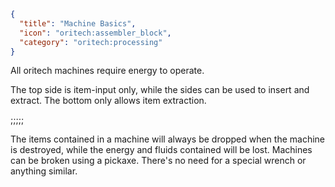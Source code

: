 ```json
{
  "title": "Machine Basics",
  "icon": "oritech:assembler_block",
  "category": "oritech:processing"
}
```

All oritech machines require energy to operate.

The top side is item-input only, while the sides can be used to insert and extract. The bottom only allows item extraction.

;;;;;

The items contained in a machine will always be dropped when the machine is destroyed, while the energy and fluids contained will be lost. Machines can be broken using a pickaxe.
There's no need for a special wrench or anything similar.
